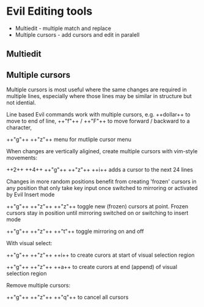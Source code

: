 # Evil Editing tools


* Multiedit - multiple match and replace
* Multiple cursors - add cursors and edit in paralell


## Multiedit




## Multiple cursors

Multiple cursors is most useful where the same changes are required in multiple lines, especially where those lines may be similar in structure but not idential.

Line based Evil commands work with multiple cursors, e.g. ++dollar++ to move to end of line, ++"f"++ / ++"F"++ to move forward / backward to a character,

++"g"++ ++"z"++ menu for mutliple cursor menu

When changes are vertically aligined, create multiple cursors with vim-style movements:

++2++ ++4++ ++"g"++ ++"z"++ ++i++ adds a cursor to the next 24 lines

Changes in more random positions benefit from creating 'frozen' cursors in any position that only take key input once switched to mirroring or activated by Evil Insert mode

++"g"++ ++"z"++ ++"z"++ toggle new (frozen) cursors at point. Frozen cursors stay in position until mirroring switched on or switching to insert mode

++"g"++ ++"z"++ ++"t"++ toggle mirroring on and off

With visual select:

++"g"++ ++"z"++ ++i++ to create curors at start of visual selection region

++"g"++ ++"z"++ ++a++ to create curors at end (append) of visual selection region

Remove multiple cursors:

++"g"++ ++"z"++ ++"q"++ to cancel all cursors
